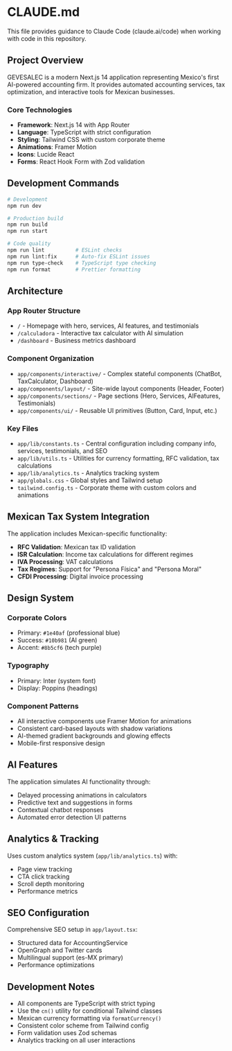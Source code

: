 # CLAUDE.md

This file provides guidance to Claude Code (claude.ai/code) when working with code in this repository.

## Project Overview

GEVESALEC is a modern Next.js 14 application representing Mexico's first AI-powered accounting firm. It provides automated accounting services, tax optimization, and interactive tools for Mexican businesses.

### Core Technologies
- **Framework**: Next.js 14 with App Router
- **Language**: TypeScript with strict configuration
- **Styling**: Tailwind CSS with custom corporate theme
- **Animations**: Framer Motion
- **Icons**: Lucide React
- **Forms**: React Hook Form with Zod validation

## Development Commands

```bash
# Development
npm run dev

# Production build
npm run build
npm run start

# Code quality
npm run lint          # ESLint checks
npm run lint:fix      # Auto-fix ESLint issues
npm run type-check    # TypeScript type checking
npm run format        # Prettier formatting
```

## Architecture

### App Router Structure
- `/` - Homepage with hero, services, AI features, and testimonials
- `/calculadora` - Interactive tax calculator with AI simulation
- `/dashboard` - Business metrics dashboard

### Component Organization
- `app/components/interactive/` - Complex stateful components (ChatBot, TaxCalculator, Dashboard)
- `app/components/layout/` - Site-wide layout components (Header, Footer)
- `app/components/sections/` - Page sections (Hero, Services, AIFeatures, Testimonials)
- `app/components/ui/` - Reusable UI primitives (Button, Card, Input, etc.)

### Key Files
- `app/lib/constants.ts` - Central configuration including company info, services, testimonials, and SEO
- `app/lib/utils.ts` - Utilities for currency formatting, RFC validation, tax calculations
- `app/lib/analytics.ts` - Analytics tracking system
- `app/globals.css` - Global styles and Tailwind setup
- `tailwind.config.ts` - Corporate theme with custom colors and animations

## Mexican Tax System Integration

The application includes Mexican-specific functionality:
- **RFC Validation**: Mexican tax ID validation
- **ISR Calculation**: Income tax calculations for different regimes
- **IVA Processing**: VAT calculations
- **Tax Regimes**: Support for "Persona Física" and "Persona Moral"
- **CFDI Processing**: Digital invoice processing

## Design System

### Corporate Colors
- Primary: `#1e40af` (professional blue)
- Success: `#10b981` (AI green)
- Accent: `#8b5cf6` (tech purple)

### Typography
- Primary: Inter (system font)
- Display: Poppins (headings)

### Component Patterns
- All interactive components use Framer Motion for animations
- Consistent card-based layouts with shadow variations
- AI-themed gradient backgrounds and glowing effects
- Mobile-first responsive design

## AI Features

The application simulates AI functionality through:
- Delayed processing animations in calculators
- Predictive text and suggestions in forms
- Contextual chatbot responses
- Automated error detection UI patterns

## Analytics & Tracking

Uses custom analytics system (`app/lib/analytics.ts`) with:
- Page view tracking
- CTA click tracking
- Scroll depth monitoring
- Performance metrics

## SEO Configuration

Comprehensive SEO setup in `app/layout.tsx`:
- Structured data for AccountingService
- OpenGraph and Twitter cards
- Multilingual support (es-MX primary)
- Performance optimizations

## Development Notes

- All components are TypeScript with strict typing
- Use the `cn()` utility for conditional Tailwind classes
- Mexican currency formatting via `formatCurrency()`
- Consistent color scheme from Tailwind config
- Form validation uses Zod schemas
- Analytics tracking on all user interactions